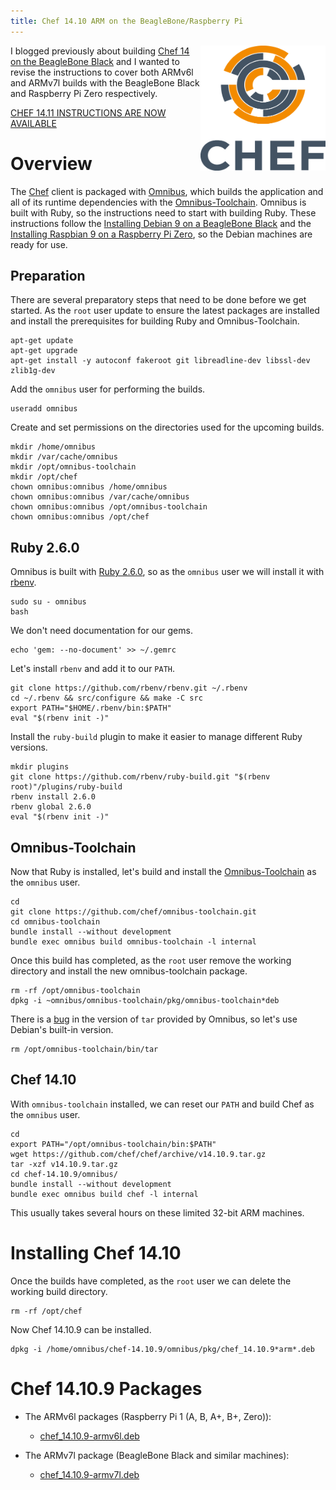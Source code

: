 ```yaml
---
title: Chef 14.10 ARM on the BeagleBone/Raspberry Pi
---
```


<a href="https://github.com/chef/chef"><img src="/assets/chef-logo.png" alt="Chef" width="200" height="200" align="right" /></a>

I blogged previously about building [Chef 14 on the BeagleBone Black](https://leastresistance.wordpress.com/2016/10/14/installing-debian-8-6-on-a-beaglebone-black/) and I wanted to revise the instructions to cover both ARMv6l and ARMv7l builds with the BeagleBone Black and Raspberry Pi Zero respectively.

[CHEF 14.11 INSTRUCTIONS ARE NOW AVAILABLE](/2019/03/08/chef-14-on-arm)

# Overview

The [Chef](github.com/chef/chef) client is packaged with [Omnibus](http://github.com/chef/omnibus), which builds the application and all of its runtime dependencies with the [Omnibus-Toolchain](http://github.com/chef/omnibus-toolchain). Omnibus is built with Ruby, so the instructions need to start with building Ruby. These instructions follow the [Installing Debian 9 on a BeagleBone Black](/2019/01/29/installing-debian-9-7-on-a-beaglebone-black) and the [Installing Raspbian 9 on a Raspberry Pi Zero](/2019/01/30/installing-raspbian-9-6-on-a-raspberry-pi-zero), so the Debian machines are ready for use.

## Preparation

There are several preparatory steps that need to be done before we get started.
As the `root` user update to ensure the latest packages are installed and install the prerequisites for building Ruby and Omnibus-Toolchain.

    apt-get update
    apt-get upgrade
    apt-get install -y autoconf fakeroot git libreadline-dev libssl-dev zlib1g-dev

Add the `omnibus` user for performing the builds.

    useradd omnibus

Create and set permissions on the directories used for the upcoming builds.

    mkdir /home/omnibus
    mkdir /var/cache/omnibus
    mkdir /opt/omnibus-toolchain
    mkdir /opt/chef
    chown omnibus:omnibus /home/omnibus
    chown omnibus:omnibus /var/cache/omnibus
    chown omnibus:omnibus /opt/omnibus-toolchain
    chown omnibus:omnibus /opt/chef

## Ruby 2.6.0

Omnibus is built with <a href="https://www.ruby-lang.org/en/downloads/">Ruby 2.6.0</a>, so as the `omnibus` user we will install it with [rbenv](https://github.com/rbenv).

    sudo su - omnibus
    bash

We don't need documentation for our gems.

    echo 'gem: --no-document' >> ~/.gemrc

Let's install `rbenv` and add it to our `PATH`.

    git clone https://github.com/rbenv/rbenv.git ~/.rbenv
    cd ~/.rbenv && src/configure && make -C src
    export PATH="$HOME/.rbenv/bin:$PATH"
    eval "$(rbenv init -)"

Install the `ruby-build` plugin to make it easier to manage different Ruby versions.

    mkdir plugins
    git clone https://github.com/rbenv/ruby-build.git "$(rbenv root)"/plugins/ruby-build
    rbenv install 2.6.0
    rbenv global 2.6.0
    eval "$(rbenv init -)"

## Omnibus-Toolchain

Now that Ruby is installed, let's build and install the [Omnibus-Toolchain](https://github.com/chef/omnibus-toolchain) as the `omnibus` user.

    cd
    git clone https://github.com/chef/omnibus-toolchain.git
    cd omnibus-toolchain
    bundle install --without development
    bundle exec omnibus build omnibus-toolchain -l internal

Once this build has completed, as the `root` user remove the working directory and install the new omnibus-toolchain package.

    rm -rf /opt/omnibus-toolchain
    dpkg -i ~omnibus/omnibus-toolchain/pkg/omnibus-toolchain*deb

There is a [bug](https://github.com/chef/omnibus-toolchain/issues/73) in the version of `tar` provided by Omnibus, so let's use Debian's built-in version.

    rm /opt/omnibus-toolchain/bin/tar

## Chef 14.10

With `omnibus-toolchain` installed, we can reset our `PATH` and build Chef as the `omnibus` user.

    cd
    export PATH="/opt/omnibus-toolchain/bin:$PATH"
    wget https://github.com/chef/chef/archive/v14.10.9.tar.gz
    tar -xzf v14.10.9.tar.gz
    cd chef-14.10.9/omnibus/
    bundle install --without development
    bundle exec omnibus build chef -l internal

This usually takes several hours on these limited 32-bit ARM machines.

# Installing Chef 14.10

Once the builds have completed, as the `root` user we can delete the working build directory.

    rm -rf /opt/chef

Now Chef 14.10.9 can be installed.

    dpkg -i /home/omnibus/chef-14.10.9/omnibus/pkg/chef_14.10.9*arm*.deb

# Chef 14.10.9 Packages

- The ARMv6l packages (Raspberry Pi 1 (A, B, A+, B+, Zero)):
  - [chef_14.10.9-armv6l.deb](https://www.dropbox.com/s/ckqx9ltawdld074/chef_14.10.9-armv6l.deb?dl=0)

- The ARMv7l package (BeagleBone Black and similar machines):
  - [chef_14.10.9-armv7l.deb](https://www.dropbox.com/s/pilackg3ttbhmta/chef_14.10.9-armv7l.deb?dl=0)
